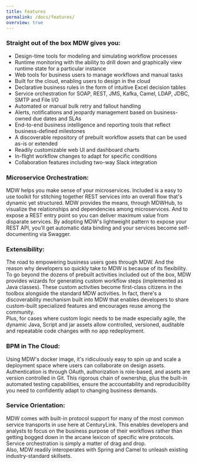 ```yaml
---
title: Features
permalink: /docs/features/
overview: true
---
```


### Straight out of the box MDW gives you:

- Design-time tools for modeling and simulating workflow processes
- Runtime monitoring with the ability to drill down and graphically view runtime state for a particular instance
- Web tools for business users to manage workflows and manual tasks
- Built for the cloud, enabling users to design in the cloud
- Declarative business rules in the form of intuitive Excel decision tables
- Service orchestration for SOAP, REST, JMS, Kafka, Camel, LDAP, JDBC, SMTP and File I/O
- Automated or manual bulk retry and fallout handling
- Alerts, notifications and jeopardy management based on business-owned due dates and SLAs 
- End-to-end business intelligence and reporting tools that reflect business-defined milestones
- A discoverable repository of prebuilt workflow assets that can be used as-is or extended
- Readily customizable web UI and dashboard charts
- In-flight workflow changes to adapt for specific conditions
- Collaboration features including two-way Slack integration

### Microservice Orchestration:
MDW helps you make sense of your microservices.  Included is a easy to use toolkit for stitching together REST 
services into an overall flow that's dynamic yet structured.  MDW provides the means, through MDWHub, to visualize
the relationships and dependencies among microservices. And to expose a REST entry point so you can deliver 
maximum value from disparate services. By adopting MDW's lightweight pattern to expose your REST API,
you'll get automatic data binding and your services become self-documenting via Swagger.

### Extensibility:
The road to empowering business users goes through MDW.
And the reason why developers so quickly take to MDW is because of its flexibility.
To go beyond the dozens of prebuilt activities included out of the box, MDW provides 
wizards for generating custom workflow steps (implemented as Java classes).
These custom activities become first-class citizens in the toolbox alongside the standard MDW activities.
In fact, there's a discoverability mechanism built into MDW that enables developers to share custom-built
specialized features and encourages reuse among the community.  
Plus, for cases where custom logic needs to be made especially agile, the dynamic Java, Script and jar assets 
allow controlled, versioned, auditable and repeatable code changes with no app redeployment. 

### BPM in The Cloud:
Using MDW's docker image, it's ridiculously easy to spin up and scale a deployment space 
where users can collaborate on design assets. Authentication is through OAuth, authorization is role-based, 
and assets are version controlled in Git.  This rigorous chain of ownership, plus the built-in automated testing 
capabilities, ensure the accountability and reproducibility you need to confidently adapt to changing business demands.
 
### Service Orientation: 
MDW comes with built-in protocol support for many of the most common service transports in use here at CenturyLink.
This enables developers and analysts to focus on the business purpose of their workflows rather than getting bogged down 
in the arcane lexicon of specific wire protocols.  Service orchestration is simply a matter of drag and drop.  
Also, MDW readily interoperates with Spring and Camel to unleash existing industry-standard skillsets. 
 
 